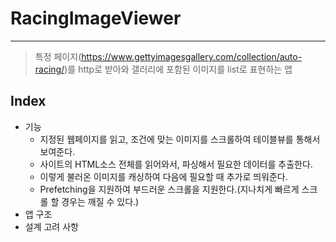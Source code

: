 # RacingImageViewer
---
> 특정 페이지(https://www.gettyimagesgallery.com/collection/auto-racing/)를 http로 받아와 갤러리에 포함된 이미지를 list로 표현하는 앱

## Index

* 기능
    * 지정된 웹페이지를 읽고, 조건에 맞는 이미지를 스크롤하여 테이블뷰를 통해서 보여준다.
    * 사이트의 HTML소스 전체를 읽어와서, 파싱해서 필요한 데이터를 추출한다.
    * 이렇게 불러온 이미지를 캐싱하여 다음에 필요할 때 추가로 띄워준다.
    * Prefetching을 지원하여 부드러운 스크롤을 지원한다.(지나치게 빠르게 스크롤 할 경우는 깨질 수 있다.)
* 앱 구조 
* 설계 고려 사항
